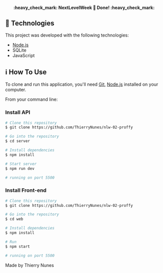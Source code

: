 <h4 align="center"> 
	:heavy_check_mark:  NextLevelWeek 🚀 Done! :heavy_check_mark:
</h4>

## :rocket: Technologies

This project was developed with the following technologies:

- [Node.js][nodejs]
- SQLite
- JavaScript

## :information_source: How To Use

To clone and run this application, you'll need [Git](https://git-scm.com), [Node.js][nodejs] installed on your computer.

From your command line:

### Install API 

```bash
# Clone this repository
$ git clone https://github.com/ThierryNunes/nlw-02-proffy

# Go into the repository
$ cd server

# Install dependencies
$ npm install

# Start server
$ npm run dev

# running on port 5500
```

### Install Front-end

```bash
# Clone this repository
$ git clone https://github.com/ThierryNunes/nlw-02-proffy

# Go into the repository
$ cd web

# Install dependencies
$ npm install

# Run
$ npm start

# running on port 5500
```

Made by Thierry Nunes

[nodejs]: https://nodejs.org/en/
